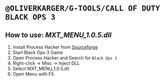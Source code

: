 # `@OLIVERKARGER/G-TOOLS/CALL OF DUTY BLACK OPS 3`

## How to use: *MXT_MENU_1.0.5.dll*
1. Install Process Hacker from [Sourceforge](https://processhacker.sourceforge.io/)
2. Start Black Ops 3 Game
3. Open Process Hacker and Search for `Black Ops 3`
4. Right-click -> Misc -> Inject DLL
5. Select MXT_MENU_1.0.5.dll
6. Open Menu with F5